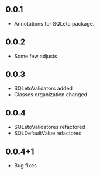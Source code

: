 ## 0.0.1

- Annotations for SQLeto package.

## 0.0.2

- Some few adjusts

## 0.0.3

- SQLetoValidators added
- Classes organization changed

## 0.0.4

- SQLetoValidatores refactored
- SQLDefaultValue refactored

## 0.0.4+1

- Bug fixes